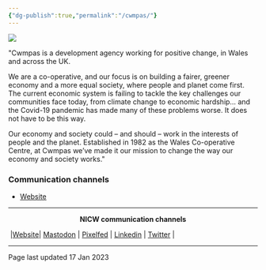 ```yaml
---
{"dg-publish":true,"permalink":"/cwmpas/"}
---
```



<img src="https://www.socialenterprise.academy/wales/images/Cwmpas_logo-Navy.png" >

"Cwmpas is a development agency working for positive change, in Wales and across the UK.

We are a co-operative, and our focus is on building a fairer, greener economy and a more equal society, where people and planet come first. The current economic system is failing to tackle the key challenges our communities face today, from climate change to economic hardship… and the Covid-19 pandemic has made many of these problems worse. It does not have to be this way.

Our economy and society could – and should – work in the interests of people and the planet. Established in 1982 as the Wales Co-operative Centre, at Cwmpas we’ve made it our mission to change the way our economy and society works."

### Communication channels
- [Website](https://cwmpas.coop/)


***
<p style="text-align: center;font-weight:bold";>NICW communication channels</p>

󠁧 |[Website](https://nationalinfrastructurecommission.wales)| [Mastodon](https://toot.wales/@NICW) | [Pixelfed](https://pix.toot.wales/NICW) | [Linkedin](https://www.linkedin.com/company/26268509/) | [Twitter](https://twitter.com/InfraCommCymru) |
***
Page last updated 17 Jan 2023